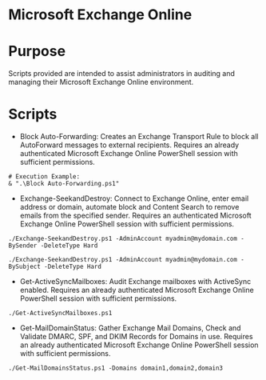 # Microsoft Exchange Online

# Purpose
Scripts provided are intended to assist administrators in auditing and managing their Microsoft Exchange Online environment.


# Scripts
- Block Auto-Forwarding: Creates an Exchange Transport Rule to block all AutoForward messages to external recipients. Requires an already authenticated Microsoft Exchange Online PowerShell session with sufficient permissions.

```
# Execution Example:
& ".\Block Auto-Forwarding.ps1"
```
- Exchange-SeekandDestroy:  Connect to Exchange Online, enter email address or domain, automate block and Content Search to remove emails from the specified sender. Requires an authenticated Microsoft Exchange Online PowerShell session with sufficient permissions.

```
./Exchange-SeekandDestroy.ps1 -AdminAccount myadmin@mydomain.com -BySender -DeleteType Hard
```
```
./Exchange-SeekandDestroy.ps1 -AdminAccount myadmin@mydomain.com -BySubject -DeleteType Hard
```
- Get-ActiveSyncMailboxes: Audit Exchange mailboxes with ActiveSync enabled. Requires an already authenticated Microsoft Exchange Online PowerShell session with sufficient permissions.

```
./Get-ActiveSyncMailboxes.ps1
```
- Get-MailDomainStatus: Gather Exchange Mail Domains, Check and Validate DMARC, SPF, and DKIM Records for Domains in use. Requires an already authenticated Microsoft Exchange Online PowerShell session with sufficient permissions.

```
./Get-MailDomainsStatus.ps1 -Domains domain1,domain2,domain3
```
